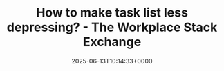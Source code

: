 ---
title: How to make task list less depressing? - The Workplace Stack Exchange
slug: 20250613T101433
date: 2025-06-13T10:14:33+0000
params:
  url: https://workplace.stackexchange.com/questions/202055/how-to-make-task-list-less-depressing
tags:
- culture
- to-read
---